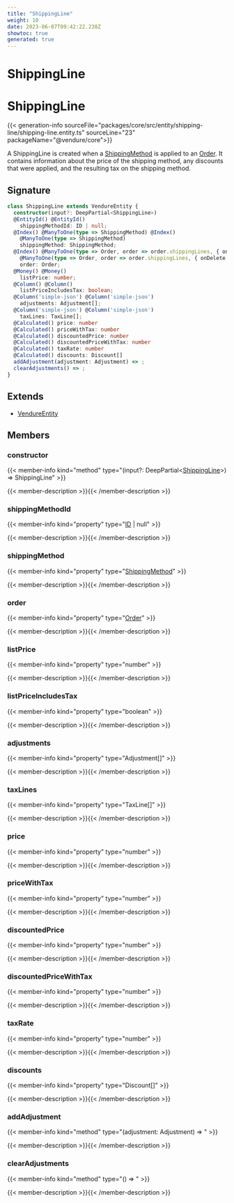 ```yaml
---
title: "ShippingLine"
weight: 10
date: 2023-06-07T09:42:22.238Z
showtoc: true
generated: true
---
```

<!-- This file was generated from the Vendure source. Do not modify. Instead, re-run the "docs:build" script -->

# ShippingLine
<div class="symbol">


# ShippingLine

{{< generation-info sourceFile="packages/core/src/entity/shipping-line/shipping-line.entity.ts" sourceLine="23" packageName="@vendure/core">}}

A ShippingLine is created when a <a href='/typescript-api/entities/shipping-method#shippingmethod'>ShippingMethod</a> is applied to an <a href='/typescript-api/entities/order#order'>Order</a>.
It contains information about the price of the shipping method, any discounts that were
applied, and the resulting tax on the shipping method.

## Signature

```TypeScript
class ShippingLine extends VendureEntity {
  constructor(input?: DeepPartial<ShippingLine>)
  @EntityId() @EntityId()
    shippingMethodId: ID | null;
  @Index() @ManyToOne(type => ShippingMethod) @Index()
    @ManyToOne(type => ShippingMethod)
    shippingMethod: ShippingMethod;
  @Index() @ManyToOne(type => Order, order => order.shippingLines, { onDelete: 'CASCADE' }) @Index()
    @ManyToOne(type => Order, order => order.shippingLines, { onDelete: 'CASCADE' })
    order: Order;
  @Money() @Money()
    listPrice: number;
  @Column() @Column()
    listPriceIncludesTax: boolean;
  @Column('simple-json') @Column('simple-json')
    adjustments: Adjustment[];
  @Column('simple-json') @Column('simple-json')
    taxLines: TaxLine[];
  @Calculated() price: number
  @Calculated() priceWithTax: number
  @Calculated() discountedPrice: number
  @Calculated() discountedPriceWithTax: number
  @Calculated() taxRate: number
  @Calculated() discounts: Discount[]
  addAdjustment(adjustment: Adjustment) => ;
  clearAdjustments() => ;
}
```
## Extends

 * <a href='/typescript-api/entities/vendure-entity#vendureentity'>VendureEntity</a>


## Members

### constructor

{{< member-info kind="method" type="(input?: DeepPartial&#60;<a href='/typescript-api/entities/shipping-line#shippingline'>ShippingLine</a>&#62;) => ShippingLine"  >}}

{{< member-description >}}{{< /member-description >}}

### shippingMethodId

{{< member-info kind="property" type="<a href='/typescript-api/common/id#id'>ID</a> | null"  >}}

{{< member-description >}}{{< /member-description >}}

### shippingMethod

{{< member-info kind="property" type="<a href='/typescript-api/entities/shipping-method#shippingmethod'>ShippingMethod</a>"  >}}

{{< member-description >}}{{< /member-description >}}

### order

{{< member-info kind="property" type="<a href='/typescript-api/entities/order#order'>Order</a>"  >}}

{{< member-description >}}{{< /member-description >}}

### listPrice

{{< member-info kind="property" type="number"  >}}

{{< member-description >}}{{< /member-description >}}

### listPriceIncludesTax

{{< member-info kind="property" type="boolean"  >}}

{{< member-description >}}{{< /member-description >}}

### adjustments

{{< member-info kind="property" type="Adjustment[]"  >}}

{{< member-description >}}{{< /member-description >}}

### taxLines

{{< member-info kind="property" type="TaxLine[]"  >}}

{{< member-description >}}{{< /member-description >}}

### price

{{< member-info kind="property" type="number"  >}}

{{< member-description >}}{{< /member-description >}}

### priceWithTax

{{< member-info kind="property" type="number"  >}}

{{< member-description >}}{{< /member-description >}}

### discountedPrice

{{< member-info kind="property" type="number"  >}}

{{< member-description >}}{{< /member-description >}}

### discountedPriceWithTax

{{< member-info kind="property" type="number"  >}}

{{< member-description >}}{{< /member-description >}}

### taxRate

{{< member-info kind="property" type="number"  >}}

{{< member-description >}}{{< /member-description >}}

### discounts

{{< member-info kind="property" type="Discount[]"  >}}

{{< member-description >}}{{< /member-description >}}

### addAdjustment

{{< member-info kind="method" type="(adjustment: Adjustment) => "  >}}

{{< member-description >}}{{< /member-description >}}

### clearAdjustments

{{< member-info kind="method" type="() => "  >}}

{{< member-description >}}{{< /member-description >}}


</div>
